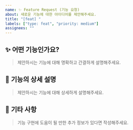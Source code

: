 ```yaml
---
name: ✨ Feature Request (기능 요청)
about: 새로운 기능에 대한 아이디어를 제안해주세요.
title: "[feat] "
labels: ["type: feat", "priority: medium"]
assignees: ""
---
```


## ✨ 어떤 기능인가요?

> 제안하시는 기능에 대해 명확하고 간결하게 설명해주세요.

## 🤔 기능의 상세 설명

> 제안하시는 기능에 대해 상세하게 설명해주세요.


## 📝 기타 사항

> 기능 구현에 도움이 될 만한 추가 정보가 있다면 작성해주세요.
